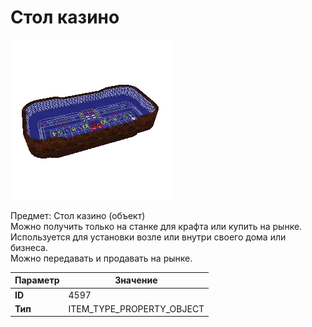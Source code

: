 # Стол казино

![Item Image](../img/4597.webp?raw=true)

Предмет: Стол казино (объект)<br>Можно получить только на станке для крафта или купить на рынке.<br>Используется для установки возле или внутри своего дома или бизнеса.<br>Можно передавать и продавать на рынке.


| Параметр | Значение |
|----------|----------|
| **ID** | 4597 |
| **Тип** | ITEM_TYPE_PROPERTY_OBJECT |


